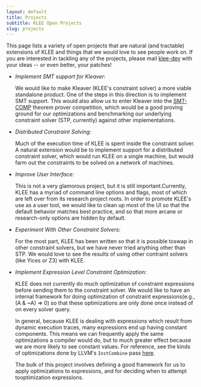 ```yaml
---
layout: default
title: Projects
subtitle: KLEE Open Projects
slug: projects
---
```


This page lists a variety of open projects that are natural (and tractable) extensions of KLEE and things that we would love to see people work on. If you are interested in tackling any of the projects, please mail [klee-dev](/klee-dev/) with your ideas -- or even better, your patches!

* _Implement SMT support for Kleaver:_

  We would like to make Kleaver (KLEE's constraint solver) a more viable standalone product. One of the steps in this direction is to implement SMT support. This would also allow us to enter Kleaver into the [SMT-COMP](http://www.smtcomp.org/2011/) theorem prover competition, which would be a good proving ground for our optimizations and benchmarking our underlying constraint solver (STP, currently) against other implementations.

* _Distributed Constraint Solving:_

  Much of the execution time of KLEE is spent inside the constraint solver. A natural extension would be to implement support for a distributed constraint solver, which would run KLEE on a single machine, but would farm out the constraints to be solved on a network of machines.

* _Improve User Interface:_

  This is not a very glamorous project, but it is still important.Currently, KLEE has a myriad of command line options and flags, most of which are left over from its research project roots. In order to promote KLEE's use as a user tool, we would like to clean up most of the UI so that the default behavior matches best practice, and so that more arcane or research-only options are hidden by default.

* _Experiment With Other Constraint Solvers:_

  For the most part, KLEE has been written so that it is possible toswap in other constraint solvers, but we have never tried anything other than STP. We would love to see the results of using other contraint solvers (like Yices or Z3) with KLEE.

* _Implement Expression Level Constraint Optimization:_

  KLEE does not currently do much optimization of constraint expressions before sending them to the constraint solver. We would like to have an internal framework for doing optimization of constraint expressions(e.g., (A & ~A) => 0) so that these optimizations are only done once instead of on every solver query.

  In general, because KLEE is dealing with expressions which result from dynamic execution traces, many expressions end up having constant components. This means we can frequently apply the same optimizations a compiler would do, but to much greater effect because we are more likely to see constant values. For reference, see the kinds of optimizations done by LLVM's `InstCombine` pass [here](http://llvm.org/viewvc/llvm-project/llvm/trunk/lib/Transforms/InstCombine/).

  The bulk of this project involves defining a good framework for us to apply optimizations to expressions, and for deciding when to attempt tooptimization expressions.
